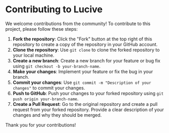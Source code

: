 # Contributing to Lucive

We welcome contributions from the community! To contribute to this project, please follow these steps:

1. **Fork the repository**: Click the "Fork" button at the top right of this repository to create a copy of the repository in your GitHub account.
2. **Clone the repository**: Use `git clone` to clone the forked repository to your local machine.
3. **Create a new branch**: Create a new branch for your feature or bug fix using `git checkout -b your-branch-name`.
4. **Make your changes**: Implement your feature or fix the bug in your branch.
5. **Commit your changes**: Use `git commit -m "Description of your changes"` to commit your changes.
6. **Push to GitHub**: Push your changes to your forked repository using `git push origin your-branch-name`.
7. **Create a Pull Request**: Go to the original repository and create a pull request from your forked repository. Provide a clear description of your changes and why they should be merged.

Thank you for your contributions!
